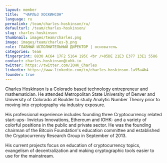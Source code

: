 ```yaml
---
layout: member
title:  "ЧАРЛЬЗ ХОСКИНСОН"
language: ru
permalink: /team/charles-hoskinson/ru/
defaulturl: /team/charles-hoskinson/
slug: charles-hoskinson
thumbnail: images/team/charles.png
image: images/team/charles-b.png
role: ГЛАВНЫЙ ИСПОЛНИТЕЛЬНЫЙ ДИРЕКТОР | основатель
categories: team
fingerprint: 8830 AC64 17F2 5164 195C <br />05DE 21E3 E377 13E1 5586
contact: charles.hoskinson@iohk.io
twitter: https://twitter.com/IOHK_Charles
linkedin: https://www.linkedin.com/in/charles-hoskinson-1a95a4b4
founder: true
---
```

Charles Hoskinson is a Colorado based technology entrepreneur and mathematician. He attended Metropolitan State University of Denver and University of Colorado at Boulder to study Analytic Number Theory prior to moving into cryptography via industry exposure.

His professional experience includes founding three Cryptocurrency related start-ups- Invictus Innovations, Ethereum and IOHK- and a variety of colorful positions in the public and private sector. He was the founding chairman of the Bitcoin Foundation's education committee and established the Cryptocurrency Research Group in September of 2013.

His current projects focus on education of cryptocurrency topics, evangelism of decentralization and making cryptographic tools easier to use for the mainstream.